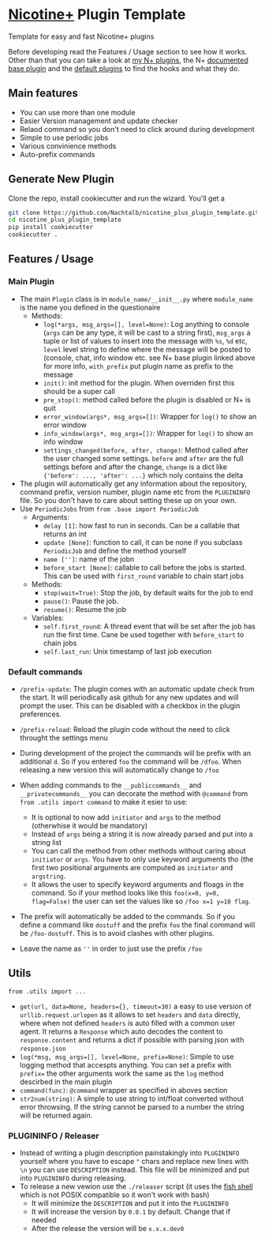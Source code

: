 # [Nicotine+](https://nicotine-plus.github.io/nicotine-plus/) Plugin Template
Template for easy and fast Nicotine+ plugins

Before developing read the Features / Usage section to see how it works. Other than that you can take a look at [my N+ plugins](https://github.com/topics/nicotine-plus?q=user%3ANachtalb), the N+ [documented base plugin](https://github.com/nicotine-plus/nicotine-plus/blob/620538d9338acd90c3833919bd664da010270b72/pynicotine/pluginsystem.py#L571) and the [default plugins](https://github.com/nicotine-plus/nicotine-plus/tree/master/pynicotine/plugins) to find the hooks and what they do.
## Main features

- You can use more than one module
- Easier Version management and update checker
- Relaod command so you don't need to click around during development
- Simple to use periodic jobs
- Various convinience methods
- Auto-prefix commands

## Generate New Plugin

Clone the repo, install cookiecutter and run the wizard. You'll get a

```bash
git clone https://github.com/Nachtalb/nicotine_plus_plugin_template.git
cd nicotine_plus_plugin_template
pip install cookiecutter
cookiecutter .
```

## Features / Usage

### Main Plugin

- The main `Plugin` class is in `module_name/__init__.py` where `module_name` is the name you defined in the questionaire
  - Methods:
    - `log(*args, msg_args=[], level=None)`: Log anything to console (`args` can be any type, it will be cast to a string first), `msg_args` a tuple or list of values to insert into the message with `%s`, `%d` etc, `level` level string to define where the message will be posted to (console, chat, info window etc. see N+ base plugin linked above for more info, `with_prefix` put plugin name as prefix to the message
    - `init()`: init method for the plugin. When overriden first this should be a super call
    - `pre_stop()`: method called before the plugin is disabled or N+ is quit
    - `error_window(args*, msg_args=[])`: Wrapper for `log()` to show an error window
    - `info_window(args*, msg_args=[])`: Wrapper for `log()` to show an info window
    - `settings_changed(before, after, change)`: Method called after the user changed some settings. `before` and `after` are the full settings before and after the change, `change` is a dict like `{'before': ..., 'after': ...}` which noly contains the delta
- The plugin will automatically get any information about the repository, command prefix, version number, plugin name etc from the `PLUGININFO` file. So you don't have to care about setting these up on your own.
- Use `PeriodicJobs` from `from .base import PeriodicJob`
  - Arguments:
    - `delay [1]`: how fast to run in seconds. Can be a callable that returns an int
    - `update [None]`: function to call, it can be none if you subclass `PeriodicJob` and define the method yourself
    - `name ['']`: name of the jobn
    - `before_start [None]`: callable to call before the jobs is started. This can be used with `first_round` variable to chain start jobs
  - Methods:
    - `stop(wait=True)`: Stop the job, by default waits for the job to end
    - `pause()`: Pause the job.
    - `resume()`: Resume the job
  - Variables:
    - `self.first_round`: A thread event that will be set after the job has run the first time. Cane be used together with `before_start` to chain jobs
    - `self.last_run`: Unix timestamp of last job execution


### Default commands

- `/prefix-update`: The plugin comes with an automatic update check from the start. It will periodically ask github for any new updates and will prompt the user. This can be disabled with a checkbox in the plugin preferences.
- `/prefix-reload`: Reload the plugin code without the need to click throught the settings menu

- During development of the project the commands will be prefix with an additional `d`. So if you entered `foo` the command will be `/dfoo`. When releasing a new version this will automatically change to `/foo`
- When adding commands to the `__publiccommands__` and `__privatecommands__` you can decorate the method with `@command` from `from .utils import command` to make it esier to use:
  - It is optional to now add `initiator` and `args` to the method (otherwhise it would be mandatory)
  - Instead of `args` being a string it is now already parsed and put into a string list
  - You can call the method from other methods without caring about `initiator` or `args`. You have to only use keyword arguments tho (the first two positional arguments are computed as `initiator` and `argstring`.
  - It allows the user to specify keyword arguments and floags in the command. So if your method looks like this `foo(x=0, y=0, flag=False)` the user can set the values like so `/foo x=1 y=10 flag`.
- The prefix will automatically be added to the commands. So if you define a command like `dostuff` and the prefix `foo` the final command will be `/foo-dostuff`. This is to avoid clashes with other plugins.
- Leave the name as `''` in order to just use the prefix `/foo`


## Utils

`from .utils import ...`

- `get(url, data=None, headers={}, timeout=30)` a easy to use version of `urllib.request.urlopen` as it allows to set `headers` and `data` directly, where when not defined `headers` is auto filled with a common user agent. It returns a `Response` which auto decodes the content to `response.content` and returns a dict if possible with parsing json with `response.json`
- `log(*msg, msg_args=[], level=None, prefix=None)`: Simple to use logging method that accespts anything. You can set a prefix with `prefix=` the other arguments work the same as the `log` method descirbed in the main plugin
- `command(func)`: `@command` wrapper as specified in aboves section
- `str2num(string)`: A simple to use string to int/float converted without error throwsing. If the string cannot be parsed to a number the string will be returned again.

### PLUGININFO / Releaser

- Instead of writing a plugin description painstakingly into `PLUGININFO` yourself where you have to escape `"` chars and replace new lines with `\n` you can use `DESCRIPTION` instead. This file will be minimized and put into `PLUGININFO` during releasing.
- To release a new vewion use the `./releaser` script (it uses the [fish shell](https://fishshell.com/) which is not POSIX compatible so it won't work with bash)
  - It will minimize the `DESCRIPTION` and put it into the `PLUGININFO`
  - It will increase the version by `0.0.1` by default. Change that if needed
  - After the release the version will be `x.x.x.dev0`

